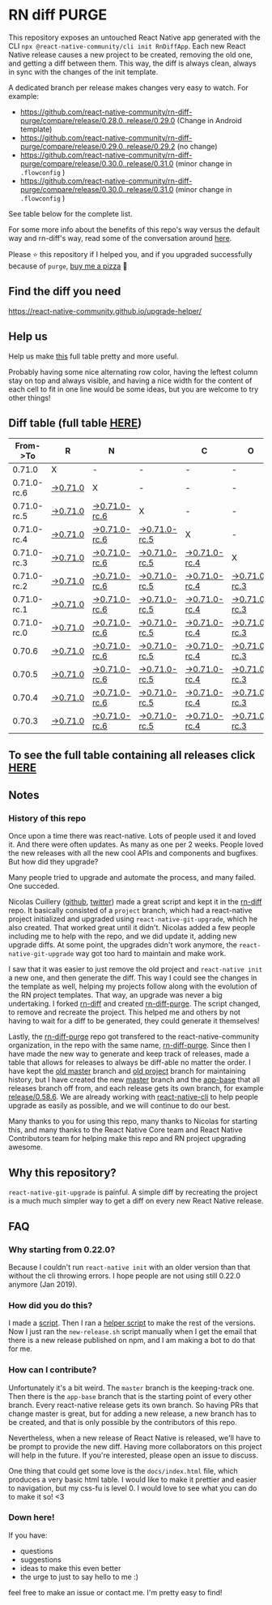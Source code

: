 # RN diff PURGE

This repository exposes an untouched React Native app generated with the CLI
`npx @react-native-community/cli init RnDiffApp`. Each new React Native release causes a new project to be created, removing the old one, and getting a diff between them. This way, the diff is always clean, always in sync with the changes of the init template.

A dedicated branch per release makes changes very easy
to watch. For example:

* https://github.com/react-native-community/rn-diff-purge/compare/release/0.28.0..release/0.29.0
(Change in Android template)
* https://github.com/react-native-community/rn-diff-purge/compare/release/0.29.0..release/0.29.2
(no change)
* https://github.com/react-native-community/rn-diff-purge/compare/release/0.30.0..release/0.31.0
(minor change in `.flowconfig` )
* https://github.com/react-native-community/rn-diff-purge/compare/release/0.30.0..release/0.31.0
(minor change in `.flowconfig` )

See table below for the complete list.

For some more info about the benefits of this repo's way versus the default way and rn-diff's way, read some of the conversation around [here](https://github.com/react-native-community/discussions-and-proposals/issues/68#issuecomment-452227478).

Please :star: this repository if I helped you, and if you upgraded successfully because of `purge`, [buy me a pizza](https://www.buymeacoffee.com/pvinis) :pizza:

## Find the diff you need
https://react-native-community.github.io/upgrade-helper/

## Help us
Help us make [this](https://react-native-community.github.io/rn-diff-purge) full table pretty and more useful.

Probably having some nice alternating row color, having the leftest column stay on top and always visible, and having a nice width for the content of each cell to fit in one line would be some ideas, but you are welcome to try other things!

## Diff table (full table [HERE](https://react-native-community.github.io/rn-diff-purge/))

| From->To    | R                                                                                                               | N                                                                                                                         |                                                                                                                           | C                                                                                                                         | O                                                                                                                         | R                                                                                                                         | E                                                                                                                         |                                                                                                                      | T                                                                                                          | E                                                                                                          | A                                                                                                          | M |
| ----------- | --------------------------------------------------------------------------------------------------------------- | ------------------------------------------------------------------------------------------------------------------------- | ------------------------------------------------------------------------------------------------------------------------- | ------------------------------------------------------------------------------------------------------------------------- | ------------------------------------------------------------------------------------------------------------------------- | ------------------------------------------------------------------------------------------------------------------------- | ------------------------------------------------------------------------------------------------------------------------- | -------------------------------------------------------------------------------------------------------------------- | ---------------------------------------------------------------------------------------------------------- | ---------------------------------------------------------------------------------------------------------- | ---------------------------------------------------------------------------------------------------------- | - |
| 0.71.0      | X                                                                                                               | -                                                                                                                         | -                                                                                                                         | -                                                                                                                         | -                                                                                                                         | -                                                                                                                         | -                                                                                                                         | -                                                                                                                    | -                                                                                                          | -                                                                                                          | -                                                                                                          | - |
| 0.71.0-rc.6 | [->0.71.0](https://github.com/react-native-community/rn-diff-purge/compare/release/0.71.0-rc.6..release/0.71.0) | X                                                                                                                         | -                                                                                                                         | -                                                                                                                         | -                                                                                                                         | -                                                                                                                         | -                                                                                                                         | -                                                                                                                    | -                                                                                                          | -                                                                                                          | -                                                                                                          | - |
| 0.71.0-rc.5 | [->0.71.0](https://github.com/react-native-community/rn-diff-purge/compare/release/0.71.0-rc.5..release/0.71.0) | [->0.71.0-rc.6](https://github.com/react-native-community/rn-diff-purge/compare/release/0.71.0-rc.5..release/0.71.0-rc.6) | X                                                                                                                         | -                                                                                                                         | -                                                                                                                         | -                                                                                                                         | -                                                                                                                         | -                                                                                                                    | -                                                                                                          | -                                                                                                          | -                                                                                                          | - |
| 0.71.0-rc.4 | [->0.71.0](https://github.com/react-native-community/rn-diff-purge/compare/release/0.71.0-rc.4..release/0.71.0) | [->0.71.0-rc.6](https://github.com/react-native-community/rn-diff-purge/compare/release/0.71.0-rc.4..release/0.71.0-rc.6) | [->0.71.0-rc.5](https://github.com/react-native-community/rn-diff-purge/compare/release/0.71.0-rc.4..release/0.71.0-rc.5) | X                                                                                                                         | -                                                                                                                         | -                                                                                                                         | -                                                                                                                         | -                                                                                                                    | -                                                                                                          | -                                                                                                          | -                                                                                                          | - |
| 0.71.0-rc.3 | [->0.71.0](https://github.com/react-native-community/rn-diff-purge/compare/release/0.71.0-rc.3..release/0.71.0) | [->0.71.0-rc.6](https://github.com/react-native-community/rn-diff-purge/compare/release/0.71.0-rc.3..release/0.71.0-rc.6) | [->0.71.0-rc.5](https://github.com/react-native-community/rn-diff-purge/compare/release/0.71.0-rc.3..release/0.71.0-rc.5) | [->0.71.0-rc.4](https://github.com/react-native-community/rn-diff-purge/compare/release/0.71.0-rc.3..release/0.71.0-rc.4) | X                                                                                                                         | -                                                                                                                         | -                                                                                                                         | -                                                                                                                    | -                                                                                                          | -                                                                                                          | -                                                                                                          | - |
| 0.71.0-rc.2 | [->0.71.0](https://github.com/react-native-community/rn-diff-purge/compare/release/0.71.0-rc.2..release/0.71.0) | [->0.71.0-rc.6](https://github.com/react-native-community/rn-diff-purge/compare/release/0.71.0-rc.2..release/0.71.0-rc.6) | [->0.71.0-rc.5](https://github.com/react-native-community/rn-diff-purge/compare/release/0.71.0-rc.2..release/0.71.0-rc.5) | [->0.71.0-rc.4](https://github.com/react-native-community/rn-diff-purge/compare/release/0.71.0-rc.2..release/0.71.0-rc.4) | [->0.71.0-rc.3](https://github.com/react-native-community/rn-diff-purge/compare/release/0.71.0-rc.2..release/0.71.0-rc.3) | X                                                                                                                         | -                                                                                                                         | -                                                                                                                    | -                                                                                                          | -                                                                                                          | -                                                                                                          | - |
| 0.71.0-rc.1 | [->0.71.0](https://github.com/react-native-community/rn-diff-purge/compare/release/0.71.0-rc.1..release/0.71.0) | [->0.71.0-rc.6](https://github.com/react-native-community/rn-diff-purge/compare/release/0.71.0-rc.1..release/0.71.0-rc.6) | [->0.71.0-rc.5](https://github.com/react-native-community/rn-diff-purge/compare/release/0.71.0-rc.1..release/0.71.0-rc.5) | [->0.71.0-rc.4](https://github.com/react-native-community/rn-diff-purge/compare/release/0.71.0-rc.1..release/0.71.0-rc.4) | [->0.71.0-rc.3](https://github.com/react-native-community/rn-diff-purge/compare/release/0.71.0-rc.1..release/0.71.0-rc.3) | [->0.71.0-rc.2](https://github.com/react-native-community/rn-diff-purge/compare/release/0.71.0-rc.1..release/0.71.0-rc.2) | X                                                                                                                         | -                                                                                                                    | -                                                                                                          | -                                                                                                          | -                                                                                                          | - |
| 0.71.0-rc.0 | [->0.71.0](https://github.com/react-native-community/rn-diff-purge/compare/release/0.71.0-rc.0..release/0.71.0) | [->0.71.0-rc.6](https://github.com/react-native-community/rn-diff-purge/compare/release/0.71.0-rc.0..release/0.71.0-rc.6) | [->0.71.0-rc.5](https://github.com/react-native-community/rn-diff-purge/compare/release/0.71.0-rc.0..release/0.71.0-rc.5) | [->0.71.0-rc.4](https://github.com/react-native-community/rn-diff-purge/compare/release/0.71.0-rc.0..release/0.71.0-rc.4) | [->0.71.0-rc.3](https://github.com/react-native-community/rn-diff-purge/compare/release/0.71.0-rc.0..release/0.71.0-rc.3) | [->0.71.0-rc.2](https://github.com/react-native-community/rn-diff-purge/compare/release/0.71.0-rc.0..release/0.71.0-rc.2) | [->0.71.0-rc.1](https://github.com/react-native-community/rn-diff-purge/compare/release/0.71.0-rc.0..release/0.71.0-rc.1) | X                                                                                                                    | -                                                                                                          | -                                                                                                          | -                                                                                                          | - |
| 0.70.6      | [->0.71.0](https://github.com/react-native-community/rn-diff-purge/compare/release/0.70.6..release/0.71.0)      | [->0.71.0-rc.6](https://github.com/react-native-community/rn-diff-purge/compare/release/0.70.6..release/0.71.0-rc.6)      | [->0.71.0-rc.5](https://github.com/react-native-community/rn-diff-purge/compare/release/0.70.6..release/0.71.0-rc.5)      | [->0.71.0-rc.4](https://github.com/react-native-community/rn-diff-purge/compare/release/0.70.6..release/0.71.0-rc.4)      | [->0.71.0-rc.3](https://github.com/react-native-community/rn-diff-purge/compare/release/0.70.6..release/0.71.0-rc.3)      | [->0.71.0-rc.2](https://github.com/react-native-community/rn-diff-purge/compare/release/0.70.6..release/0.71.0-rc.2)      | [->0.71.0-rc.1](https://github.com/react-native-community/rn-diff-purge/compare/release/0.70.6..release/0.71.0-rc.1)      | [->0.71.0-rc.0](https://github.com/react-native-community/rn-diff-purge/compare/release/0.70.6..release/0.71.0-rc.0) | X                                                                                                          | -                                                                                                          | -                                                                                                          | - |
| 0.70.5      | [->0.71.0](https://github.com/react-native-community/rn-diff-purge/compare/release/0.70.5..release/0.71.0)      | [->0.71.0-rc.6](https://github.com/react-native-community/rn-diff-purge/compare/release/0.70.5..release/0.71.0-rc.6)      | [->0.71.0-rc.5](https://github.com/react-native-community/rn-diff-purge/compare/release/0.70.5..release/0.71.0-rc.5)      | [->0.71.0-rc.4](https://github.com/react-native-community/rn-diff-purge/compare/release/0.70.5..release/0.71.0-rc.4)      | [->0.71.0-rc.3](https://github.com/react-native-community/rn-diff-purge/compare/release/0.70.5..release/0.71.0-rc.3)      | [->0.71.0-rc.2](https://github.com/react-native-community/rn-diff-purge/compare/release/0.70.5..release/0.71.0-rc.2)      | [->0.71.0-rc.1](https://github.com/react-native-community/rn-diff-purge/compare/release/0.70.5..release/0.71.0-rc.1)      | [->0.71.0-rc.0](https://github.com/react-native-community/rn-diff-purge/compare/release/0.70.5..release/0.71.0-rc.0) | [->0.70.6](https://github.com/react-native-community/rn-diff-purge/compare/release/0.70.5..release/0.70.6) | X                                                                                                          | -                                                                                                          | - |
| 0.70.4      | [->0.71.0](https://github.com/react-native-community/rn-diff-purge/compare/release/0.70.4..release/0.71.0)      | [->0.71.0-rc.6](https://github.com/react-native-community/rn-diff-purge/compare/release/0.70.4..release/0.71.0-rc.6)      | [->0.71.0-rc.5](https://github.com/react-native-community/rn-diff-purge/compare/release/0.70.4..release/0.71.0-rc.5)      | [->0.71.0-rc.4](https://github.com/react-native-community/rn-diff-purge/compare/release/0.70.4..release/0.71.0-rc.4)      | [->0.71.0-rc.3](https://github.com/react-native-community/rn-diff-purge/compare/release/0.70.4..release/0.71.0-rc.3)      | [->0.71.0-rc.2](https://github.com/react-native-community/rn-diff-purge/compare/release/0.70.4..release/0.71.0-rc.2)      | [->0.71.0-rc.1](https://github.com/react-native-community/rn-diff-purge/compare/release/0.70.4..release/0.71.0-rc.1)      | [->0.71.0-rc.0](https://github.com/react-native-community/rn-diff-purge/compare/release/0.70.4..release/0.71.0-rc.0) | [->0.70.6](https://github.com/react-native-community/rn-diff-purge/compare/release/0.70.4..release/0.70.6) | [->0.70.5](https://github.com/react-native-community/rn-diff-purge/compare/release/0.70.4..release/0.70.5) | X                                                                                                          | - |
| 0.70.3      | [->0.71.0](https://github.com/react-native-community/rn-diff-purge/compare/release/0.70.3..release/0.71.0)      | [->0.71.0-rc.6](https://github.com/react-native-community/rn-diff-purge/compare/release/0.70.3..release/0.71.0-rc.6)      | [->0.71.0-rc.5](https://github.com/react-native-community/rn-diff-purge/compare/release/0.70.3..release/0.71.0-rc.5)      | [->0.71.0-rc.4](https://github.com/react-native-community/rn-diff-purge/compare/release/0.70.3..release/0.71.0-rc.4)      | [->0.71.0-rc.3](https://github.com/react-native-community/rn-diff-purge/compare/release/0.70.3..release/0.71.0-rc.3)      | [->0.71.0-rc.2](https://github.com/react-native-community/rn-diff-purge/compare/release/0.70.3..release/0.71.0-rc.2)      | [->0.71.0-rc.1](https://github.com/react-native-community/rn-diff-purge/compare/release/0.70.3..release/0.71.0-rc.1)      | [->0.71.0-rc.0](https://github.com/react-native-community/rn-diff-purge/compare/release/0.70.3..release/0.71.0-rc.0) | [->0.70.6](https://github.com/react-native-community/rn-diff-purge/compare/release/0.70.3..release/0.70.6) | [->0.70.5](https://github.com/react-native-community/rn-diff-purge/compare/release/0.70.3..release/0.70.5) | [->0.70.4](https://github.com/react-native-community/rn-diff-purge/compare/release/0.70.3..release/0.70.4) | X |

## To see the full table containing all releases click [HERE](https://react-native-community.github.io/rn-diff-purge/)

## Notes

### History of this repo

Once upon a time there was react-native. Lots of people used it and loved it. And there were often updates. As many as one per 2 weeks. People loved the new releases with all the new cool APIs and components and bugfixes. But how did they upgrade?

Many people tried to upgrade and automate the process, and many failed. One succeded.

Nicolas Cuillery ([github](https://github.com/ncuillery), [twitter](https://twitter.com/ncuillery)) made a great script and kept it in the [rn-diff](https://github.com/ncuillery/rn-diff) repo. It basically consisted of a `project` branch, which had a react-native project initialized and upgraded using `react-native-git-upgrade`, which he also created. That worked great until it didn't. Nicolas added a few people including me to help with the repo, and we did update it, adding new upgrade diffs. At some point, the upgrades didn't work anymore, the `react-native-git-upgrade` way got too hard to maintain and make work.

I saw that it was easier to just remove the old project and `react-native init` a new one, and then generate the diff. This way I could see the changes in the template as well, helping my projects follow along with the evolution of the RN project templates. That way, an upgrade was never a big undertaking. I forked [rn-diff](https://github.com/ncuillery/rn-diff) and created [rn-diff-purge](https://github.com/react-native-community/rn-diff-purge). The script changed, to remove and recreate the project. This helped me and others by not having to wait for a diff to be generated, they could generate it themselves!

Lastly, the [rn-diff-purge](https://github.com/react-native-community/rn-diff-purge) repo got transfered to the react-native-community organization, in the repo with the same name, [rn-diff-purge](https://github.com/react-native-community/rn-diff-purge). Since then I have made the new way to generate and keep track of releases, made a table that allows for releases to always be diff-able no matter the order. I have kept the [old master](https://github.com/react-native-community/rn-diff-purge/tree/old/master) branch and [old project](https://github.com/react-native-community/rn-diff-purge/tree/old/project) branch for maintaining history, but I have created the new [master](https://github.com/react-native-community/rn-diff-purge/tree/master) branch and the [app-base](https://github.com/react-native-community/rn-diff-purge/tree/app-base) that all releases branch off from, and each release gets its own branch, for example [release/0.58.6](https://github.com/react-native-community/rn-diff-purge/tree/release/0.58.6). We are already working with [react-native-cli](https://github.com/react-native-community/react-native-cli) to help people upgrade as easily as possible, and we will continue to do our best.

Many thanks to you for using this repo, many thanks to Nicolas for starting this, and many thanks to the React Native Core team and React Native Contributors team for helping make this repo and RN project upgrading awesome.

## Why this repository?
`react-native-git-upgrade` is painful. A simple diff by recreating the project is a much much simpler way to get a diff on every new React Native release.

## FAQ

### Why starting from 0.22.0?

Because I couldn't run `react-native init` with an older version than that without the cli throwing errors. I hope people are not using still 0.22.0 anymore (Jan 2019).

### How did you do this?

I made a [script](https://github.com/react-native-community/rn-diff-purge/blob/master/new-release.sh). Then I ran a [helper script](https://github.com/react-native-community/rn-diff-purge/blob/master/new-release.sh) to make the rest of the versions.
Now I just ran the `new-release.sh` script manually when I get the email that there is a new release published on npm, and I am making a bot to do that for me.

### How can I contribute?

Unfortunately it's a bit weird. The `master` branch is the keeping-track one. Then there is the `app-base` branch that is the starting point of every other branch. Every react-native release gets its own branch. So having PRs that change master is great, but for adding a new release, a new branch has to be created, and that is only possible by the contributors of this repo.

Nevertheless, when a new release of React Native is released, we'll have to be prompt to provide
the new diff. Having more collaborators on this project will help in the future. If you're interested, please open an issue to discuss.

One thing that could get some love is the `docs/index.html` file, which produces a very basic html table. I would like to make it prettier and easier to navigation, but my css-fu is level 0. I would love to see what you can do to make it so! <3

### Down here!

If you have:
- questions
- suggestions
- ideas to make this even better
- the urge to just to say hello to me :)

feel free to make an issue or contact me. I'm pretty easy to find!
